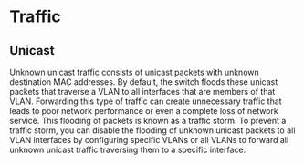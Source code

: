 # Traffic

## Unicast
Unknown unicast traffic consists of unicast packets with unknown destination MAC addresses. By default, the switch floods these unicast packets that traverse a VLAN to all interfaces that are members of that VLAN. Forwarding this type of traffic can create unnecessary traffic that leads to poor network performance or even a complete loss of network service. This flooding of packets is known as a traffic storm.
To prevent a traffic storm, you can disable the flooding of unknown unicast packets to all VLAN interfaces by configuring specific VLANs or all VLANs to forward all unknown unicast traffic traversing them to a specific interface.
